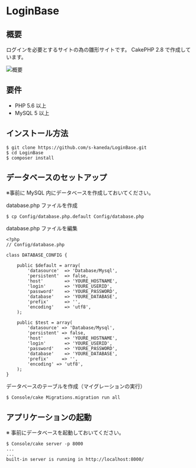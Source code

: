 # LoginBase
## 概要

ログインを必要とするサイトの為の雛形サイトです。
CakePHP 2.8 で作成しています。


![概要](https://raw.githubusercontent.com/s-kaneda/LoginBase/master/webroot/img/login_base.png)

## 要件

- PHP 5.6 以上
- MySQL 5 以上

## インストール方法

```
$ git clone https://github.com/s-kaneda/LoginBase.git
$ cd LoginBase
$ composer install
```

## データベースのセットアップ

※事前に MySQL 内にデータベースを作成しておいてください。

database.php ファイルを作成

```
$ cp Config/database.php.default Config/database.php
```

database.php ファイルを編集

```
<?php
// Config/database.php

class DATABASE_CONFIG {

	public $default = array(
		'datasource'  => 'Database/Mysql',
		'persistent'  => false,
		'host'        => 'YOURE_HOSTNAME',
		'login'       => 'YOURE_USERID',
		'password'    => 'YOURE_PASSWORD',
		'database'    => 'YOURE_DATABASE',
		'prefix'      => '',
		'encoding'    => 'utf8',
	);

	public $test = array(
		'datasource' => 'Database/Mysql',
		'persistent' => false,
		'host'        => 'YOURE_HOSTNAME',
		'login'       => 'YOURE_USERID',
		'password'    => 'YOURE_PASSWORD',
		'database'    => 'YOURE_DATABASE',
		'prefix'     => '',
		'encoding' => 'utf8',
	);
}
```

データベースのテーブルを作成（マイグレーションの実行）
```
$ Console/cake Migrations.migration run all
```

## アプリケーションの起動

※ 事前にデータベースを起動しておいてください。

```
$ Console/cake server -p 8000
...
...
built-in server is running in http://localhost:8000/

```